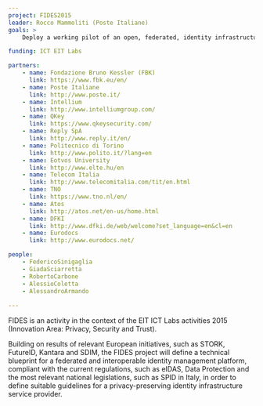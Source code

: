 ```yaml
---
project: FIDES2015
leader: Rocco Mammoliti (Poste Italiane)
goals: >
    Deploy a working pilot of an open, federated, identity infrastructure service provider, deliver the implementation guidelines and define the relevant business model.

funding: ICT EIT Labs

partners:
    - name: Fondazione Bruno Kessler (FBK)
      link: https://www.fbk.eu/en/
    - name: Poste Italiane
      link: http://www.poste.it/
    - name: Intellium
      link: http://www.intelliumgroup.com/
    - name: QKey
      link: https://www.qkeysecurity.com/
    - name: Reply SpA
      link: http://www.reply.it/en/
    - name: Politecnico di Torino
      link: http://www.polito.it/?lang=en
    - name: Eotvos University
      link: http://www.elte.hu/en
    - name: Telecom Italia
      link: http://www.telecomitalia.com/tit/en.html
    - name: TNO
      link: https://www.tno.nl/en/
    - name: Atos
      link: http://atos.net/en-us/home.html
    - name: DFKI
      link: http://www.dfki.de/web/welcome?set_language=en&cl=en
    - name: Eurodocs
      link: http://www.eurodocs.net/

people:
    - FedericoSinigaglia
    - GiadaSciarretta
    - RobertoCarbone
    - AlessioColetta
    - AlessandroArmando
    
---
```


FIDES is an activity in the context of the EIT ICT Labs activities 2015 (Innovation Area: Privacy, Security and Trust).

Building on results of relevant European initiatives, such as STORK, FutureID, Kantara and SDIM, the FIDES project will define a technical blueprint for a federated and interoperable identity management platform, compliant with the current regulations, such as eIDAS, Data Protection and the most relevant national legislations, such as SPID in Italy, in order to define suitable guidelines for a privacy-preserving identity infrastructure service provider.